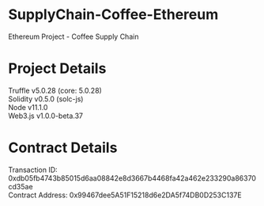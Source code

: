 # SupplyChain-Coffee-Ethereum
Ethereum Project - Coffee Supply Chain

# Project Details
Truffle v5.0.28 (core: 5.0.28)  
Solidity v0.5.0 (solc-js)  
Node v11.1.0  
Web3.js v1.0.0-beta.37  

# Contract Details
Transaction ID: 0xdb05fb4743b85015d6aa08842e8d3667b4468fa42a462e233290a86370cd35ae  
Contract Address: 0x99467dee5A51F15218d6e2DA5f74DB0D253C137E  

